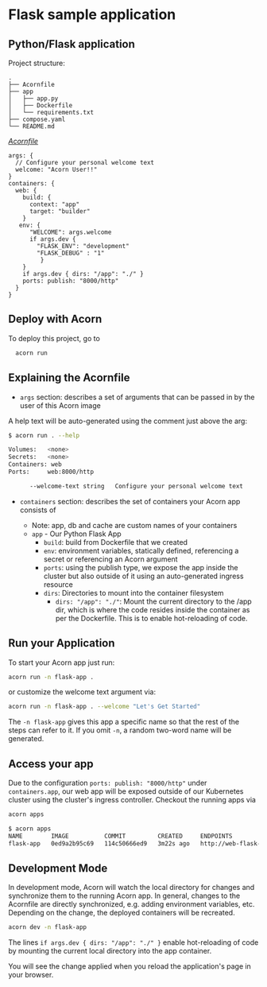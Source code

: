 # Flask sample application

## Python/Flask application

Project structure:
```
.
├── Acornfile
├── app
│   ├── app.py
│   ├── Dockerfile
│   └── requirements.txt
├── compose.yaml
└── README.md

```

[_Acornfile_](.Acornfile)
```
args: {
  // Configure your personal welcome text
  welcome: "Acorn User!!"
}
containers: {
  web: {
    build: {
      context: "app"
      target: "builder"
    }
   env: {
      "WELCOME": args.welcome
      if args.dev { 
        "FLASK_ENV": "development"
        "FLASK_DEBUG" : "1"
         }
    }
    if args.dev { dirs: "/app": "./" }
    ports: publish: "8000/http"
  }
}
```

## Deploy with Acorn

To deploy this project, go to 

```bash
  acorn run
```

## Explaining the Acornfile

* `args` section: describes a set of arguments that can be passed in by the user of this Acorn image

A help text will be auto-generated using the comment just above the arg:


```bash
$ acorn run . --help

Volumes:   <none>
Secrets:   <none>
Containers: web
Ports:     web:8000/http

      --welcome-text string   Configure your personal welcome text
```

* `containers` section: describes the set of containers your Acorn app consists of

  * Note: app, db and cache are custom names of your containers
  * `app` - Our Python Flask App
    * `build`: build from Dockerfile that we created
    * `env`: environment variables, statically defined, referencing a secret or referencing an Acorn argument
    * `ports`: using the publish type, we expose the app inside the cluster but also outside of it using an auto-generated ingress resource
    * `dirs`: Directories to mount into the container filesystem
      * `dirs: "/app": "./"`: Mount the current directory to the /app dir, which is where the code resides inside the container as per the Dockerfile. This is to enable hot-reloading of code.

## Run your Application

To start your Acorn app just run:

```bash
acorn run -n flask-app . 
```

or customize the welcome text argument via:

```bash
acorn run -n flask-app . --welcome "Let's Get Started"
```

The `-n flask-app` gives this app a specific name so that the rest of the steps can refer to it. If you omit `-n`, a random two-word name will be generated.

## Access your app

Due to the configuration `ports: publish: "8000/http"` under `containers.app`, our web app will be exposed outside of our Kubernetes cluster using the cluster's ingress controller. Checkout the running apps via

```bash
acorn apps
```

```bash
$ acorn apps
NAME        IMAGE          COMMIT         CREATED     ENDPOINTS                                          MESSAGE
flask-app   0ed9a2b95c69   114c50666ed9   3m22s ago   http://web-flask-app-98d916c5.local.oss-acorn.io   OK

```

## Development Mode

In development mode, Acorn will watch the local directory for changes and synchronize them to the running Acorn app. In general, changes to the Acornfile are directly synchronized, e.g. adding environment variables, etc. Depending on the change, the deployed containers will be recreated.

```bash
acorn dev -n flask-app
```

The lines `if args.dev { dirs: "/app": "./" }` enable hot-reloading of code by mounting the current local directory into the app container.

You will see the change applied when you reload the application's page in your browser.


